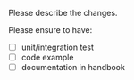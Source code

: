 Please describe the changes.

Please ensure to have:

- [ ] unit/integration test
- [ ] code example
- [ ] documentation in handbook

